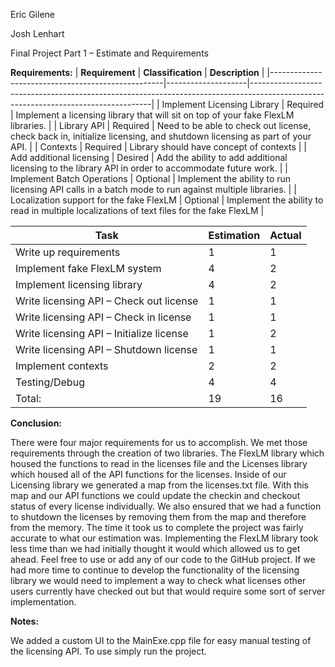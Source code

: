 Eric Gilene

Josh Lenhart

Final Project Part 1 – Estimate and Requirements

**Requirements:**
| **Requirement**                                   | **Classification** | **Description**                                                                                                                   |
|---------------------------------------------------|--------------------|-----------------------------------------------------------------------------------------------------------------------------------|
|     Implement   Licensing Library                 |     Required       |     Implement a   licensing library that will sit on top of your fake FlexLM libraries.                                           |
|     Library API                                   |     Required       |     Need to be   able to check out license, check back in, initialize licensing, and shutdown   licensing as part of your API.    |
|     Contexts                                      |     Required       |     Library   should have concept of contexts                                                                                     |
|     Add   additional licensing                    |     Desired        |     Add the   ability to add additional licensing to the library API in order to   accommodate future work.                       |
|     Implement Batch Operations                    |     Optional       |     Implement the   ability to run licensing API calls in a batch mode to run against multiple   libraries.                       |
|     Localization   support for the fake FlexLM    |     Optional       |     Implement the   ability to read in multiple localizations of text files for the fake FlexLM                                   |

|       Task                                        |       Estimation      | Actual |
|---------------------------------------------------|-----------------------|--------|
|     Write up   requirements                       |     1                 | 1      |
|     Implement   fake FlexLM system                |     4                 | 2      |
|     Implement   licensing library                 |     4                 | 2      |
|     Write   licensing API – Check out license     |     1                 | 1      |
|     Write   licensing API – Check in license      |     1                 | 1      |
|     Write   licensing API – Initialize license    |     1                 | 2      |
|     Write   licensing API – Shutdown license      |     1                 | 1      |
|     Implement   contexts                          |     2                 | 2      |
|     Testing/Debug                                 |     4                 | 4      |
|     Total:                                        |     19                | 16     |

**Conclusion:**

There were four major requirements for us to accomplish. We met those requirements through the creation of two libraries. The FlexLM library which housed the functions to read in the licenses file and the Licenses library which housed all of the API functions for the licenses. Inside of our Licensing library we generated a map from the licenses.txt file. With this map and our API functions we could update the checkin and checkout status of every license individually. We also ensured that we had a function to shutdown the licenses by removing them from the map and therefore from the memory. The time it took us to complete the project was fairly accurate to what our estimation was. Implementing the FlexLM library took less time than we had initially thought it would which allowed us to get ahead. Feel free to use or add any of our code to the GitHub project. If we had more time to continue to develop the functionality of the licensing library we would need to implement a way to check what licenses other users currently have checked out but that would require some sort of server implementation.

**Notes:**

We added a custom UI to the MainExe.cpp file for easy manual testing of the licensing API. To use simply run the project.

